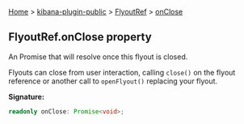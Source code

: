 [Home](./index) &gt; [kibana-plugin-public](./kibana-plugin-public.md) &gt; [FlyoutRef](./kibana-plugin-public.flyoutref.md) &gt; [onClose](./kibana-plugin-public.flyoutref.onclose.md)

## FlyoutRef.onClose property

An Promise that will resolve once this flyout is closed.

Flyouts can close from user interaction, calling `close()` on the flyout reference or another call to `openFlyout()` replacing your flyout.

<b>Signature:</b>

```typescript
readonly onClose: Promise<void>;
```
